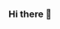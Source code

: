 ### Hi there 👋

<!--
**Umang2002/Umang2002** is a ✨ _special_ ✨ repository because its `README.md` (this file) appears on your GitHub profile.

Here are some ideas to get you started:

- 🔭 I’m currently working on 
- 🌱 I’m currently learning data struture and algorithms
- 👯 I’m looking to collaborate on open source projects
- 💬 Ask me about anything and everything
- 📫 How to reach me: uadobariya402@gmail.com 
- 😄 Pronouns: Umang only 🙌

-->
